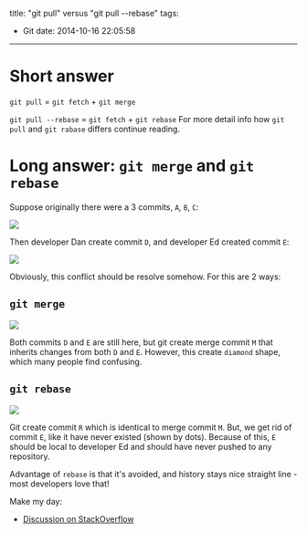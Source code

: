 title: "git pull" versus "git pull --rebase"
tags:
  - Git
date: 2014-10-16 22:05:58
---


<!--toc-->
<!--more-->

# Short answer

`git pull` = `git fetch` + `git merge`

`git pull --rebase` = `git fetch` + `git rebase`
For more detail info how `git pull` and `git rabase` differs continue reading.

#  Long answer: `git merge` and `git rebase`

Suppose originally there were a 3 commits, `A`, `B`, `C`:

![](http://i.stack.imgur.com/lJRq7.png)

Then developer Dan create commit `D`, and developer Ed created commit `E`:

![](http://i.stack.imgur.com/pK7Zb.png)

Obviously, this conflict should be resolve somehow. For this are 2 ways:

##	`git merge`

![](http://i.stack.imgur.com/9Ul5w.png)

Both commits `D` and `E` are still here, but git create merge commit `M` that inherits changes from both `D` and `E`. However, this create `diamond` shape, which many people find confusing.

##	`git rebase`

![](http://i.stack.imgur.com/TvXuJ.png)

Git create commit `R` which is identical to merge commit `M`. But, we get rid of commit `E`, like it have never existed (shown by dots). Because of this, `E` should be local to developer Ed and should have never pushed to any repository.

Advantage of `rebase` is that it's avoided, and history stays nice straight line - most developers love that!

Make my day:
*	[Discussion on StackOverflow](http://stackoverflow.com/questions/871/why-is-git-better-than-subversion)